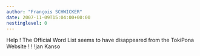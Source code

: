 ```yaml
---
author: "François SCHWICKER"
date: 2007-11-09T15:04:00+00:00
nestinglevel: 0
---
```

Help ! The Official Word List seems to have disappeared from the TokiPona Website ! ! !jan Kanso